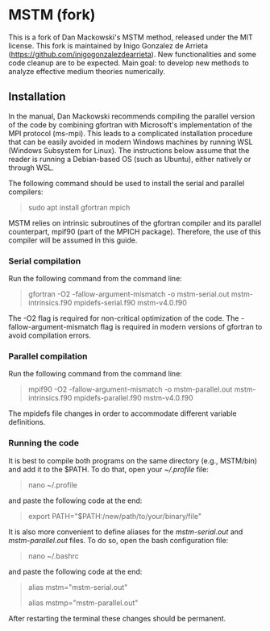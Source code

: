 # MSTM (fork)

This is a fork of Dan Mackowski's MSTM method, released under the MIT license.
This fork is maintained by Inigo Gonzalez de Arrieta (https://github.com/inigogonzalezdearrieta).
New functionalities and some code cleanup are to be expected.
Main goal: to develop new methods to analyze effective medium theories numerically.

## Installation

In the manual, Dan Mackowski recommends compiling the parallel version of the code by combining gfortran with Microsoft's implementation of the MPI protocol (ms-mpi). This leads to a complicated installation procedure that can be easily avoided in modern Windows machines by running WSL (Windows Subsystem for Linux). The instructions below assume that the reader is running a Debian-based OS (such as Ubuntu), either natively or through WSL.

The following command should be used to install the serial and parallel compilers:

> sudo apt install gfortran mpich

MSTM relies on intrinsic subroutines of the gfortran compiler and its parallel counterpart, mpif90 (part of the MPICH package). Therefore, the use of this compiler will be assumed in this guide.

### Serial compilation

Run the following command from the command line:

> gfortran -O2 -fallow-argument-mismatch -o mstm-serial.out mstm-intrinsics.f90 mpidefs-serial.f90 mstm-v4.0.f90

The -O2 flag is required for non-critical optimization of the code. The -fallow-argument-mismatch flag is required in modern versions of gfortran to avoid compilation errors.

### Parallel compilation

Run the following command from the command line:

> mpif90 -O2 -fallow-argument-mismatch -o mstm-parallel.out mstm-intrinsics.f90 mpidefs-parallel.f90 mstm-v4.0.f90

The mpidefs file changes in order to accommodate different variable definitions.

### Running the code

It is best to compile both programs on the same directory (e.g., MSTM/bin) and add it to the $PATH. To do that, open your *~/.profile* file:

> nano ~/.profile

and paste the following code at the end:

> export PATH="$PATH:/new/path/to/your/binary/file"

It is also more convenient to define aliases for the *mstm-serial.out* and *mstm-parallel.out* files. To do so, open the bash configuration file:

> nano ~/.bashrc

and paste the following code at the end:

> alias mstm="mstm-serial.out"
>
> alias mstmp="mstm-parallel.out"

After restarting the terminal these changes should be permanent.
